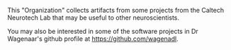 This "Organization" collects artifacts from some projects from the Caltech Neurotech Lab that may be useful to other neuroscientists. 

You may also be interested in some of the software projects in Dr Wagenaar's github profile at https://github.com/wagenadl.

